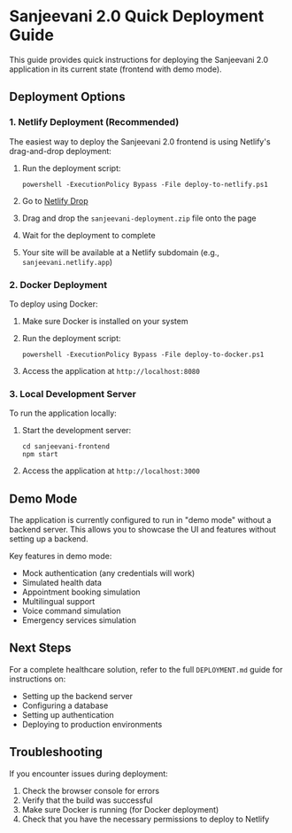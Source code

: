 # Sanjeevani 2.0 Quick Deployment Guide

This guide provides quick instructions for deploying the Sanjeevani 2.0 application in its current state (frontend with demo mode).

## Deployment Options

### 1. Netlify Deployment (Recommended)

The easiest way to deploy the Sanjeevani 2.0 frontend is using Netlify's drag-and-drop deployment:

1. Run the deployment script:
   ```
   powershell -ExecutionPolicy Bypass -File deploy-to-netlify.ps1
   ```

2. Go to [Netlify Drop](https://app.netlify.com/drop)

3. Drag and drop the `sanjeevani-deployment.zip` file onto the page

4. Wait for the deployment to complete

5. Your site will be available at a Netlify subdomain (e.g., `sanjeevani.netlify.app`)

### 2. Docker Deployment

To deploy using Docker:

1. Make sure Docker is installed on your system

2. Run the deployment script:
   ```
   powershell -ExecutionPolicy Bypass -File deploy-to-docker.ps1
   ```

3. Access the application at `http://localhost:8080`

### 3. Local Development Server

To run the application locally:

1. Start the development server:
   ```
   cd sanjeevani-frontend
   npm start
   ```

2. Access the application at `http://localhost:3000`

## Demo Mode

The application is currently configured to run in "demo mode" without a backend server. This allows you to showcase the UI and features without setting up a backend.

Key features in demo mode:
- Mock authentication (any credentials will work)
- Simulated health data
- Appointment booking simulation
- Multilingual support
- Voice command simulation
- Emergency services simulation

## Next Steps

For a complete healthcare solution, refer to the full `DEPLOYMENT.md` guide for instructions on:
- Setting up the backend server
- Configuring a database
- Setting up authentication
- Deploying to production environments

## Troubleshooting

If you encounter issues during deployment:

1. Check the browser console for errors
2. Verify that the build was successful
3. Make sure Docker is running (for Docker deployment)
4. Check that you have the necessary permissions to deploy to Netlify
